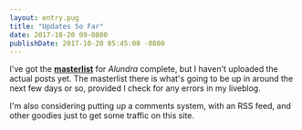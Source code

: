 ```yaml
---
layout: entry.pug
title: "Updates So Far"
date: 2017-10-20 09-0800
publishDate: 2017-10-20 05:45:00 -0800
---
```


I've got the [**masterlist**](../../liveblogs/alundra/masterlist/) for *Alundra* complete, but I haven't uploaded the actual posts yet. The masterlist there is what's going to be up in around the next few days or so, provided I check for any errors in my liveblog.

I'm also considering putting up a comments system, with an RSS feed, and other goodies just to get some traffic on this site.
